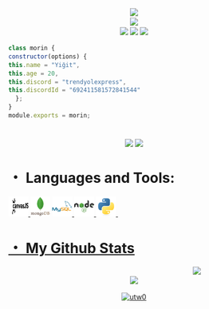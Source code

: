 <div align="center">
<img width="80%" src= "https://readme-typing-svg.demolab.com?font=Fira+Code&size=30&pause=1000&color=ffffff&center=true&width=435&lines=morin;marsilya;lary">
</div>

<div align="center">
   <img width="25%" src="https://komarev.com/ghpvc/?username=morincik&color=070000">
</div>
<div align="center">
    <a href="https://instagram.com/morinarda" target="_blank"><img src="https://img.shields.io/badge/INSTAGRAM%20-DC3175.svg?&style=for-the-badge&logo=instagram&logoColor=white"></a>
    <a href="https://open.spotify.com/user/31erq5gydugkm3cr3uciiyspg77y?si=e2a3347e493546ab" target="_blank"><img src="https://img.shields.io/badge/Spotify%20-1ed760.svg?&style=for-the-badge&logo=spotify&logoColor=white"></a>
  <a href="https://discord.gg/marsilya" target="_blank"><img src="https://img.shields.io/badge/Discord-Server-7289DA?style=for-the-badge&logo=discord&logoColor=white"></a>
</div>


```js
class morin {
constructor(options) {
this.name = "Yiğit",
this.age = 20,
this.discord = "trendyolexpress",
this.discordId = "692411581572841544"
  };
}
module.exports = morin;
```
#

<div align="center">
  <img src="https://lanyard.kyrie25.me/api/341592492224806914?decoration=true&useDisplayName=true&animationDuration=2s&waveColor=7ea1f3&imgStyle=square&imgBorderRadius=16px&&bg=DD272700&idleMessage=Nothingness" width="45%" style="vertical-align: top;">
  <img src="https://lanyard.kyrie25.me/api/1095457604156796939?decoration=true&useDisplayName=true&animationDuration=2s&waveColor=7ea1f3&imgStyle=square&imgBorderRadius=16px&&bg=DD272700&idleMessage=Nothingness" width="45%" style="vertical-align: top;">
  <a href="https://instagram.com/utkukosemm">

  </a>
</div>

<div align="left">
</div>

# ・ Languages and Tools:

<p align="left">  <a href="https://canvasjs.com" target="_blank" rel="noreferrer"> <img src="https://raw.githubusercontent.com/Hardik0307/Hardik0307/master/assets/canvasjs-charts.svg" alt="canvasjs" width="40" height="40"/> </a>  <img 
src="https://raw.githubusercontent.com/devicons/devicon/master/icons/mongodb/mongodb-original-wordmark.svg" alt="mongodb" width="40" height="40"/> </a> <a href="https://www.mysql.com/" target="_blank" rel="noreferrer"> <img src="https://raw.githubusercontent.com/devicons/devicon/master/icons/mysql/mysql-original-wordmark.svg" alt="mysql" width="40" height="40"/> </a> <a href="https://nodejs.org" target="_blank" rel="noreferrer"> <img src="https://raw.githubusercontent.com/devicons/devicon/master/icons/nodejs/nodejs-original-wordmark.svg" alt="nodejs" width="40" height="40"/> </a> <a href="https://www.oracle.com/" target="_blank" rel="noreferrer"> <img src="https://raw.githubusercontent.com/devicons/devicon/master/icons/python/python-original.svg" alt="python" width="40" height="40"/> </a> <a href="https://reactjs.org/" target="_blank" rel="noreferrer"> <img  </a> </p>

# ・ My Github Stats

<div align="center">
<img width="50%"><img width="80%" src="https://awesome-github-stats.azurewebsites.net/user-stats/morincik?cardType=github&theme=github-dark&showIcons=false&preferLogin=false&Border=DD272700&Ring=ffffff&Title=ffffff&Background=DD272700">
</div>
<div align="center">
<img width="80%" src="https://github-readme-streak-stats.herokuapp.com?user=morincik&theme=dark&hide_border=true&stroke=ffffff&fire=ffffff&currStreakNum=DDDDDD&currStreakLabel=ffffff&ring=ffffff&background=DD272700">
</div>

<p align="center"> <a href="https://github.com/ryo-ma/github-profile-trophy"><img width="100%" img src="https://github-profile-trophy.vercel.app/?username=morincik&theme=onestar&no-frame=true" alt="utw0" /></a> </p>
